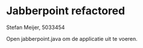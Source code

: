# Jabberpoint refactored
Stefan Meijer, 5033454

Open jabberpoint.java om de applicatie uit te voeren.
